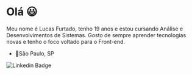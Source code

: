 # Olá 😃
Meu nome é Lucas Furtado, tenho 19 anos e estou cursando Análise e Desenvolvimentos de Sistemas.
Gosto de sempre aprender tecnologias novas e tenho o foco voltado para o Front-end.

- 📍São Paulo, SP

 ![Linkedin Badge](https://img.shields.io/badge/-LinkedIn-blue?style=flat-square&logo=Linkedin&logoColor=white&link=https://www.linkedin.com/in/lucas-furtado-b9a6601b7/)
